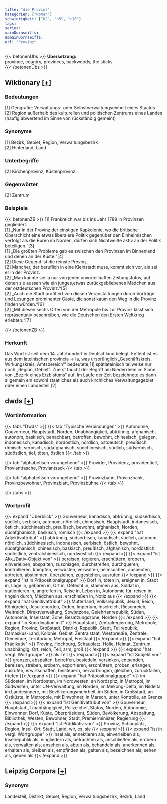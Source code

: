 ```yaml
---
title: "die Provinz"
kategorien: ["Nomen"]
schwierigkeit: ["k2", "h5", "r10"]
tags:
series:
mainDornseiffs:
domainDornseiffs:
url: "Provinz"
---
```


{{< betonenÜbs >}}
**Übersetzung:**  
province, country, provinces, backwoods, the sticks  
{{< /betonenÜbs >}}

## Wiktionary [[+](https://de.wiktionary.org/wiki/Provinz)]

### Bedeutungen
[1] Geografie: Verwaltungs- oder Selbstverwaltungseinheit eines Staates  
[2] Region außerhalb des kulturellen und politischen Zentrums eines Landes (häufig abwertend im Sinne von rückständig gemeint)  

### Synonyme
[1] Bezirk, Gebiet, Region, Verwaltungsbezirk  
[2] Hinterland, Land  

### Unterbegriffe
[2] Kirchenprovinz, Küstenprovinz  

### Gegenwörter
[2] Zentrum  

### Beispiele
{{< betonenZB >}}
[1] Frankreich war bis ins Jahr 1789 in Provinzen gegliedert.  
[1] „Nur in der Provinz der einstigen Kapkolonie, wo die britische Oberschicht eine etwas liberalere Politik gegenüber den Einheimischen verfolgt als die Buren im Norden, dürfen sich Nichtweiße aktiv an der Politik beteiligen.“[3]  
[1] „Die größten Probleme gab es zwischen den Provinzen im Binnenland und denen an der Küste.“[4]  
[2] Diese Gegend ist die reinste Provinz.  
[2] Mancher, der beruflich in eine Kleinstadt muss, kommt sich vor, als sei er in der Provinz.  
[2] „Man kannte sie ja nur von jenen unvorteilhaften Zeitungsfotos, auf denen sie aussah wie ein junges,etwas zurückgebliebenes Mädchen aus der ostdeutschen Provinz.“[5]  
[2] „Auch die Stadt profitiert von diesen Veranstaltungen durch Vorträge und Lesungen prominenter Gäste, die sonst kaum den Weg in die Provinz finden würden.“[6]  
[2] „Mit diesen sechs Orten von der Metropole bis zur Provinz lässt sich repräsentativ beschreiben, wie die Deutschen den Ersten Weltkrieg erlebten.“[7]  

{{< /betonenZB >}}
### Herkunft
Das Wort ist seit dem 14. Jahrhundert in Deutschland belegt. Entleht ist es aus dem lateinischen provincia → la, was ursprünglich „Geschäftskreis, Wirkungskreis, Amtsbereich“' bedeutete,[1] spätlateinisch teilweise nur noch „Region, Gebiet“. Zuerst taucht der Begriff am Niederrhein im Sinne von „Bezirk eines Erzbistums“ auf. Im Laufe der Zeit bezeichnete es dann allgemein ein sowohl staatliches als auch kirchliches Verwaltungsgebiet oder einen Landesteil.[2]  



## dwds [[+](https://www.dwds.de/wb/Provinz)]

### Wortinformation
{{< tabs "Dwds" >}}
{{< tab "Typische Verbindungen" >}}
Autonomie, Gouverneur, Hauptstadt, Norden, Unabhängigkeit, abtrünnig, afghanisch, autonom, baskisch, benachbart, betroffen, bewohnt, chinesisch, gelegen, indonesisch, kanadisch, nordöstlich, nördlich, ostdeutsch, preußisch, römisch, serbisch, südafghanisch, südchinesisch, südlich, südserbisch, südöstlich, tief, töten, östlich
{{< /tab >}}

{{< tab "alphabetisch vorangehend" >}}
Provider, Providenz, providentiell, Provianttasche, Proviantsack
{{< /tab >}}

{{< tab "alphabetisch vorangehend" >}}
Provinzbahn, Provinzbank, Provinzbewohner, Provinzblatt, Provinzbühne
{{< /tab >}}

{{< /tabs >}}

### Wortprofil
{{< expand "Überblick" >}} Gouverneur, kanadisch, abtrünnig, südserbisch, südlich, serbisch, autonom, nördlich, chinesisch, Hauptstadt, indonesisch, östlich, südchinesisch, preußisch, bewohnt, afghanisch, Norden, südafghanisch, baskisch, römisch {{< /expand >}}
{{< expand "hat Adjektivattribut" >}} abtrünnig, südserbisch, kanadisch, südlich, autonom, nördlich, südchinesisch, indonesisch, serbisch, östlich, bewohnt, südafghanisch, chinesisch, baskisch, preußisch, afghanisch, nordöstlich, südöstlich, zentralchinesisch, nordwestlich {{< /expand >}}
{{< expand "ist Akk./Dativ-Objekt von" >}} bereisen, regieren, erschüttern, erobern, einverleiben, abspalten, zuschlagen, durchstreifen, durchqueren, kontrollieren, kämpfen, verwüsten, verwalten, heimsuchen, ausbeuten, abtreten, abstimmen, überziehen, zugestehen, ausrufen {{< /expand >}}
{{< expand "ist in Präpositionalgruppe" >}} Dorf in, töten in, ereignen in, Stadt in, Lage in, gebären in, Ort in, Gefecht in, stammen aus, Soldat in, stationieren in, angreifen in, Reise in, Leben in, Autonomie für, reisen in, tingeln durch, Mädchen aus, erschießen in, Notiz aus {{< /expand >}}
{{< expand "hat Genitivattribut" >}} Mutterland, Volksrepublik, Jesuit, Reich, Königreich, Jesuitenorden, Orden, Imperium, Inselreich, Riesenreich, Weltreich, Direktverwaltung, Sowjetzone, Gelehrtenrepublik, Süden, Autonomie, Inselstaat, Zone, Besatzungszone, Norden {{< /expand >}}
{{< expand "in Koordination mit" >}} Hauptstadt, Zentralregierung, Metropole, Region, Provinz, Großstadt, Distrikt, Republik, Stadt, Teilrepublik, Damaskus-Land, Kolonie, Gebiet, Zentralstaat, Westpreuße, Zentrale, Gemeinde, Territorium, Metropol, Freistaat {{< /expand >}}
{{< expand "hat Prädikativ" >}} Provinz, Hochburg, Schauplatz, Hölle, Heimat, Zentrum, unabhängig, Ort, reich, Teil, arm, groß {{< /expand >}}
{{< expand "hat vergl. Wortgruppe" >}} als Teil {{< /expand >}}
{{< expand "ist Subjekt von" >}} grenzen, abspalten, betreffen, besiedeln, versinken, entsenden, bereisen, streben, erobern, exportieren, erschüttern, proben, erlangen, ausrufen, erwirtschaften, beisteuern, hervorbringen, gleichen, zurückfallen, triefen {{< /expand >}}
{{< expand "hat Präpositionalgruppe" >}} im Südosten, im Nordosten, im Nordwesten, an Nordspitz, in Metropol, im Südwesten, unter UN-Verwaltung, im Norden, im Mekong-Delta, im Nildelta, im Landesinnere, mit Bevölkerungsmehrheit, im Süden, in Großstadt, an Ostküste, in Metropole, mit Einwohner, in Marsch, unter Kontrolle, an Grenze {{< /expand >}}
{{< expand "ist Genitivattribut von" >}} Gouverneur, Hauptstadt, Unabhängigkeit, Polizeichef, Status, Norden, Autonomie, Einwohner, Dorf, Küste, Oberpräsident, Süden, Bevölkerung, Abspaltung, Bibliothek, Westen, Bewohner, Stadt, Premierminister, Regierung {{< /expand >}}
{{< expand "ist Prädikativ von" >}} Provinz, Schauplatz, Region, Insel, Ort, Stadt, Land, wir, es, sie {{< /expand >}}
{{< expand "ist in vergl. Wortgruppe" >}} Insel als, annektieren als, einverleiben als, Inselrepublik als, eingliedern als, betrachten als, anschließen als, erobern als, verwalten als, ansehen als, abtun als, behandeln als, anerkennen als, erhalten als, bleiben als, empfinden als, gelten als, bezeichnen als, sehen als, geben als {{< /expand >}}

## Leipzig Corpora [[+](https://corpora.uni-leipzig.de/en/res?word=Provinz&corpusId=deu_newscrawl-public_2018)]


### Synonym
Landesteil, Distrikt, Gebiet, Region, Verwaltungsbezirk, Bezirk, Land

